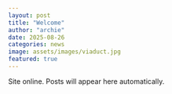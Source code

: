 ```yaml
---
layout: post
title: "Welcome"
author: "archie"
date: 2025-08-26
categories: news
image: assets/images/viaduct.jpg
featured: true
---
```

Site online. Posts will appear here automatically.